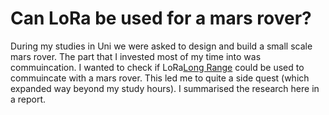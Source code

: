 # Can LoRa be used for a mars rover?
During my studies in Uni we were asked to design and build a small scale mars rover.
The part that I invested most of my time into was commuincation.
I wanted to check if LoRa[Long Range](https://en.wikipedia.org/wiki/LoRa) could be used to commuincate with a mars rover.
This led me to quite a side quest (which expanded way beyond my study hours).
I summarised the research here in a report.

<div class="text-start">
  <object data="/assets/projects/LoRa/LoRa.pdf" width="1000" height="1000" type='application/pdf'></object>
</div>


